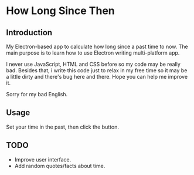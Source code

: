 # How Long Since Then
## Introduction
My Electron-based app to calculate how long since a past time to now. The main purpose is to learn how to use Electron writing multi-platform app.

I never use JavaScript, HTML and CSS before so my code may be really bad. Besides that, i write this code just to relax in my free time so it may be a little dirty and there's bug here and there. Hope you can help me improve it.

Sorry for my bad English.

## Usage
Set your time in the past, then click the button.

## TODO
* Improve user interface.
* Add random quotes/facts about time.
